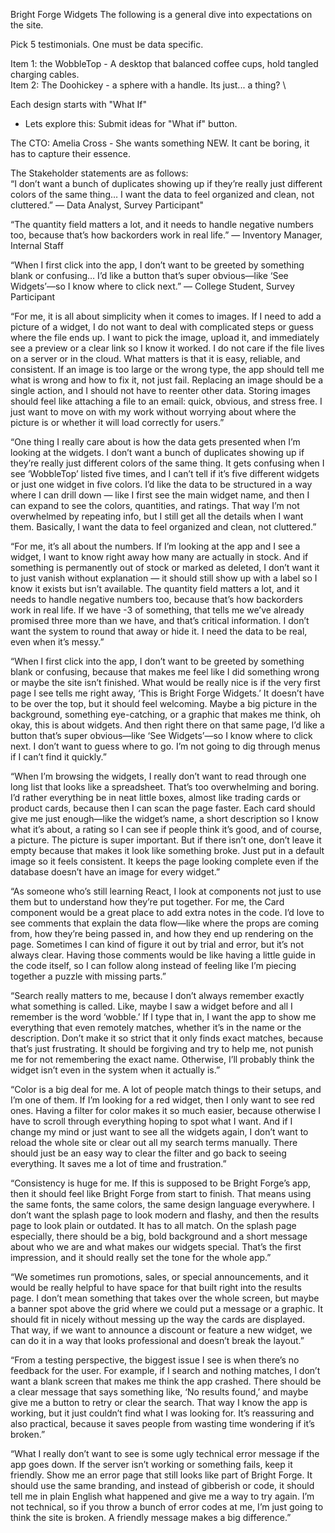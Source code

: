 Bright Forge Widgets
The following is a general dive into expectations on the site.

Pick 5 testimonials. One must be data specific.

Item 1: the WobbleTop - A desktop that balanced coffee cups, hold tangled charging cables. \
Item 2: The Doohickey - a sphere with a handle. Its just... a thing? \

Each design starts with "What If"
- Lets explore this: Submit ideas for "What if" button. 

The CTO: Amelia Cross - She wants something NEW. It cant be boring, it has to capture their essence. 

The Stakeholder statements are as follows: \
“I don’t want a bunch of duplicates showing up if they’re really just different colors of the same thing… I want the data to feel organized and clean, not cluttered.”
— Data Analyst, Survey Participant"

“The quantity field matters a lot, and it needs to handle negative numbers too, because that’s how backorders work in real life.”
— Inventory Manager, Internal Staff

“When I first click into the app, I don’t want to be greeted by something blank or confusing… I’d like a button that’s super obvious—like ‘See Widgets’—so I know where to click next.”
— College Student, Survey Participant

“For me, it is all about simplicity when it comes to images. If I need to add a picture of a widget, I do not want to deal with complicated steps or guess where the file ends up. I want to pick the image, upload it, and immediately see a preview or a clear link so I know it worked. I do not care if the file lives on a server or in the cloud. What matters is that it is easy, reliable, and consistent. If an image is too large or the wrong type, the app should tell me what is wrong and how to fix it, not just fail. Replacing an image should be a single action, and I should not have to reenter other data. Storing images should feel like attaching a file to an email: quick, obvious, and stress free. I just want to move on with my work without worrying about where the picture is or whether it will load correctly for users.”


“One thing I really care about is how the data gets presented when I’m looking at the widgets. I don’t want a bunch of duplicates showing up if they’re really just different colors of the same thing. It gets confusing when I see ‘WobbleTop’ listed five times, and I can’t tell if it’s five different widgets or just one widget in five colors. I’d like the data to be structured in a way where I can drill down — like I first see the main widget name, and then I can expand to see the colors, quantities, and ratings. That way I’m not overwhelmed by repeating info, but I still get all the details when I want them. Basically, I want the data to feel organized and clean, not cluttered.”

“For me, it’s all about the numbers. If I’m looking at the app and I see a widget, I want to know right away how many are actually in stock. And if something is permanently out of stock or marked as deleted, I don’t want it to just vanish without explanation — it should still show up with a label so I know it exists but isn’t available. The quantity field matters a lot, and it needs to handle negative numbers too, because that’s how backorders work in real life. If we have -3 of something, that tells me we’ve already promised three more than we have, and that’s critical information. I don’t want the system to round that away or hide it. I need the data to be real, even when it’s messy.”

“When I first click into the app, I don’t want to be greeted by something blank or confusing, because that makes me feel like I did something wrong or maybe the site isn’t finished. What would be really nice is if the very first page I see tells me right away, ‘This is Bright Forge Widgets.’ It doesn’t have to be over the top, but it should feel welcoming. Maybe a big picture in the background, something eye-catching, or a graphic that makes me think, oh okay, this is about widgets. And then right there on that same page, I’d like a button that’s super obvious—like ‘See Widgets’—so I know where to click next. I don’t want to guess where to go. I’m not going to dig through menus if I can’t find it quickly.”

“When I’m browsing the widgets, I really don’t want to read through one long list that looks like a spreadsheet. That’s too overwhelming and boring. I’d rather everything be in neat little boxes, almost like trading cards or product cards, because then I can scan the page faster. Each card should give me just enough—like the widget’s name, a short description so I know what it’s about, a rating so I can see if people think it’s good, and of course, a picture. The picture is super important. But if there isn’t one, don’t leave it empty because that makes it look like something broke. Just put in a default image so it feels consistent. It keeps the page looking complete even if the database doesn’t have an image for every widget.”

“As someone who’s still learning React, I look at components not just to use them but to understand how they’re put together. For me, the Card component would be a great place to add extra notes in the code. I’d love to see comments that explain the data flow—like where the props are coming from, how they’re being passed in, and how they end up rendering on the page. Sometimes I can kind of figure it out by trial and error, but it’s not always clear. Having those comments would be like having a little guide in the code itself, so I can follow along instead of feeling like I’m piecing together a puzzle with missing parts.”

“Search really matters to me, because I don’t always remember exactly what something is called. Like, maybe I saw a widget before and all I remember is the word ‘wobble.’ If I type that in, I want the app to show me everything that even remotely matches, whether it’s in the name or the description. Don’t make it so strict that it only finds exact matches, because that’s just frustrating. It should be forgiving and try to help me, not punish me for not remembering the exact name. Otherwise, I’ll probably think the widget isn’t even in the system when it actually is.”

“Color is a big deal for me. A lot of people match things to their setups, and I’m one of them. If I’m looking for a red widget, then I only want to see red ones. Having a filter for color makes it so much easier, because otherwise I have to scroll through everything hoping to spot what I want. And if I change my mind or just want to see all the widgets again, I don’t want to reload the whole site or clear out all my search terms manually. There should just be an easy way to clear the filter and go back to seeing everything. It saves me a lot of time and frustration.”

“Consistency is huge for me. If this is supposed to be Bright Forge’s app, then it should feel like Bright Forge from start to finish. That means using the same fonts, the same colors, the same design language everywhere. I don’t want the splash page to look modern and flashy, and then the results page to look plain or outdated. It has to all match. On the splash page especially, there should be a big, bold background and a short message about who we are and what makes our widgets special. That’s the first impression, and it should really set the tone for the whole app.”

“We sometimes run promotions, sales, or special announcements, and it would be really helpful to have space for that built right into the results page. I don’t mean something that takes over the whole screen, but maybe a banner spot above the grid where we could put a message or a graphic. It should fit in nicely without messing up the way the cards are displayed. That way, if we want to announce a discount or feature a new widget, we can do it in a way that looks professional and doesn’t break the layout.”

“From a testing perspective, the biggest issue I see is when there’s no feedback for the user. For example, if I search and nothing matches, I don’t want a blank screen that makes me think the app crashed. There should be a clear message that says something like, ‘No results found,’ and maybe give me a button to retry or clear the search. That way I know the app is working, but it just couldn’t find what I was looking for. It’s reassuring and also practical, because it saves people from wasting time wondering if it’s broken.”

“What I really don’t want to see is some ugly technical error message if the app goes down. If the server isn’t working or something fails, keep it friendly. Show me an error page that still looks like part of Bright Forge. It should use the same branding, and instead of gibberish or code, it should tell me in plain English what happened and give me a way to try again. I’m not technical, so if you throw a bunch of error codes at me, I’m just going to think the site is broken. A friendly message makes a big difference.”